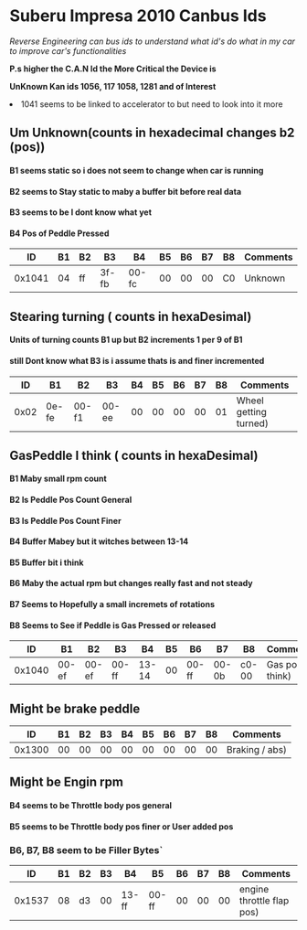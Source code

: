 # Suberu Impresa 2010 Canbus Ids


*Reverse Engineering can bus ids to understand what id's do what in my car to improve car's functionalities*

**P.s higher the C.A.N Id the More Critical the Device is**

**UnKnown Kan ids  1056, 117 1058,  1281 and  of Interest**

<li> 1041 seems to be linked to accelerator to but need to look into it more 


## Um Unknown(counts in hexadecimal changes b2 (pos))
#### B1 seems static so i does not seem to change when car is running
#### B2 seems to Stay static to maby a buffer bit before real data
#### B3 seems to be I dont know what yet
#### B4 Pos of Peddle Pressed

 ID      | B1   | B2   | B3   | B4   | B5   | B6   | B7   | B8   | Comments      |
| ------- | ---- | ---- | ---- | ---- | ---- | ---- | ---- | ---- | ------------- |
| 0x1041   | 04   | ff   | 3f-fb  | 00-fc   | 00   | 00   | 00   | C0   | Unknown|



## Stearing turning ( counts in hexaDesimal)
#### Units of turning counts B1 up but B2 increments 1 per 9 of B1
#### still Dont know what B3 is i assume thats is and finer incremented
ID      | B1   | B2   | B3   | B4   | B5   | B6   | B7   | B8   | Comments      |
| ------- | ---- | ---- | ---- | ---- | ---- | ---- | ---- | ---- | ------------- |
| 0x02   | 0e-fe   | 00-f1   | 00-ee  | 00   | 00   | 00   | 00   | 01   | Wheel getting turned)|


## GasPeddle I think ( counts in hexaDesimal)
#### B1 Maby small rpm count
#### B2 Is Peddle Pos Count General
#### B3 Is Peddle Pos Count Finer
#### B4 Buffer Mabey but it witches between 13-14
#### B5 Buffer bit i think
#### B6 Maby the actual rpm but changes really fast and not steady
#### B7 Seems to Hopefully a small incremets of rotations 
#### B8 Seems to See if Peddle is Gas Pressed or released
ID      | B1   | B2   | B3   | B4   | B5   | B6   | B7   | B8   | Comments      |
| ------- | ---- | ---- | ---- | ---- | ---- | ---- | ---- | ---- | ------------- |
| 0x1040  | 00-ef   | 00-ef  | 00-ff  | 13-14 | 00   | 00-ff   | 00-0b   | c0-00   | Gas pos i think)|


    
## Might be brake peddle
ID      | B1   | B2   | B3   | B4   | B5   | B6   | B7   | B8   | Comments      |
| ------- | ---- | ---- | ---- | ---- | ---- | ---- | ---- | ---- | ------------- |
| 0x1300 | 00   | 00    |  00 | 00  | 00   | 00   | 00   | 00   | Braking / abs)|


 
## Might be Engin rpm
#### B4 seems to be Throttle body pos general
#### B5 seems to be Throttle body pos finer or User added pos
### B6, B7, B8 seem to be Filler Bytes`

ID      | B1   | B2   | B3   | B4   | B5   | B6   | B7   | B8   | Comments      |
| ------- | ---- | ---- | ---- | ---- | ---- | ---- | ---- | ---- | ------------- |
| 0x1537 | 08   | d3    |  00 | 13-ff  | 00-ff   | 00   | 00   | 00   | engine throttle flap pos)|


